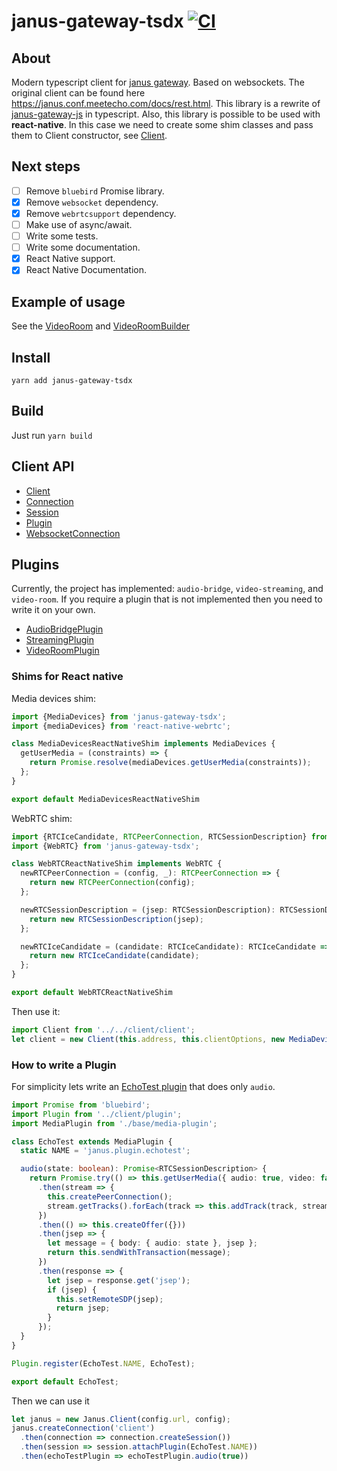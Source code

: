 janus-gateway-tsdx [![CI](https://github.com/smyrgeorge/janus-gateway-ts/actions/workflows/main.yml/badge.svg)](https://github.com/smyrgeorge/janus-gateway-ts/actions/workflows/main.yml)
================

## About

Modern typescript client for [janus gateway](https://janus.conf.meetecho.com/). Based on websockets.
The original client can be found here https://janus.conf.meetecho.com/docs/rest.html.
This library is a rewrite of [janus-gateway-js](https://github.com/sjkummer/janus-gateway-js) in typescript.
Also, this library is possible to be used with **react-native**.
In this case we need to create some shim classes and pass them to Client constructor, see [Client](src/client/client.ts). 

## Next steps
- [ ] Remove `bluebird` Promise library.
- [x] Remove `websocket` dependency.
- [x] Remove `webrtcsupport` dependency.
- [ ] Make use of async/await.
- [ ] Write some tests.
- [ ] Write some documentation.
- [x] React Native support.
- [x] React Native Documentation.

## Example of usage
See the [VideoRoom](src/wrapper/video-room/video-room.ts) and [VideoRoomBuilder](src/wrapper/video-room/video-room-builder.ts)

## Install

`yarn add janus-gateway-tsdx`

## Build

Just run `yarn build`


## Client API

* [Client](src/client/client.ts)
* [Connection](src/client/connection.ts)
* [Session](src/client/session.ts)
* [Plugin](src/client/plugin.ts)
* [WebsocketConnection](src/client/websocket.ts)


## Plugins

Currently, the project has implemented: `audio-bridge`, `video-streaming`, and `video-room`.
If you require a plugin that is not implemented then you need to write it on your own.

* [AudioBridgePlugin](src/plugin/audio-bridge-plugin.ts)
* [StreamingPlugin](src/plugin/streaming-plugin.ts)
* [VideoRoomPlugin](src/plugin/video-room-plugin.ts)


### Shims for React native

Media devices shim:
```typescript
import {MediaDevices} from 'janus-gateway-tsdx';
import {mediaDevices} from 'react-native-webrtc';

class MediaDevicesReactNativeShim implements MediaDevices {
  getUserMedia = (constraints) => {
    return Promise.resolve(mediaDevices.getUserMedia(constraints));
  };
}

export default MediaDevicesReactNativeShim
```

WebRTC shim:
```typescript
import {RTCIceCandidate, RTCPeerConnection, RTCSessionDescription} from 'react-native-webrtc';
import {WebRTC} from 'janus-gateway-tsdx';

class WebRTCReactNativeShim implements WebRTC {
  newRTCPeerConnection = (config, _): RTCPeerConnection => {
    return new RTCPeerConnection(config);
  };

  newRTCSessionDescription = (jsep: RTCSessionDescription): RTCSessionDescription => {
    return new RTCSessionDescription(jsep);
  };

  newRTCIceCandidate = (candidate: RTCIceCandidate): RTCIceCandidate => {
    return new RTCIceCandidate(candidate);
  };
}

export default WebRTCReactNativeShim
```

Then use it:
```typescript
import Client from '../../client/client';
let client = new Client(this.address, this.clientOptions, new MediaDevicesReactNativeShim(), new WebRTCReactNativeShim);
```

### How to write a Plugin

For simplicity lets write an [EchoTest plugin](https://janus.conf.meetecho.com/docs/janus__echotest_8c.html) that does
only `audio`.

```typescript
import Promise from 'bluebird';
import Plugin from '../client/plugin';
import MediaPlugin from './base/media-plugin';

class EchoTest extends MediaPlugin {
  static NAME = 'janus.plugin.echotest';

  audio(state: boolean): Promise<RTCSessionDescription> {
    return Promise.try(() => this.getUserMedia({ audio: true, video: false }))
      .then(stream => {
        this.createPeerConnection();
        stream.getTracks().forEach(track => this.addTrack(track, stream));
      })
      .then(() => this.createOffer({}))
      .then(jsep => {
        let message = { body: { audio: state }, jsep };
        return this.sendWithTransaction(message);
      })
      .then(response => {
        let jsep = response.get('jsep');
        if (jsep) {
          this.setRemoteSDP(jsep);
          return jsep;
        }
      });
  }
}

Plugin.register(EchoTest.NAME, EchoTest);

export default EchoTest;

```

Then we can use it

```typescript
let janus = new Janus.Client(config.url, config);
janus.createConnection('client')
  .then(connection => connection.createSession())
  .then(session => session.attachPlugin(EchoTest.NAME))
  .then(echoTestPlugin => echoTestPlugin.audio(true))
```
